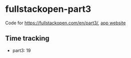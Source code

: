 # fullstackopen-part3
Code for https://fullstackopen.com/en/part3/, [app website](https://sheltered-badlands-07957.herokuapp.com/)

## Time tracking
- part3: 19
